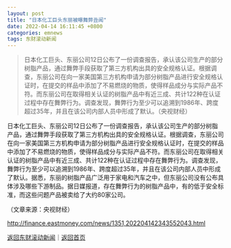 ```yaml
---
layout: post
title: "日本化工巨头东丽被曝舞弊丑闻"
date: 2022-04-14 16:11:45 +0800
categories: emnews
tags: 东财滚动新闻
---
```

> 日本化工巨头、东丽公司12日公布了一份调查报告，承认该公司生产的部分树脂产品，通过舞弊手段获取了第三方机构出具的安全规格认证。根据调查，东丽公司在向一家美国第三方机构申请为部分树脂产品进行安全规格认证时，在提交的样品中添加了不易燃烧的物质，使得样品成分与实际产品不符。而东丽公司在取得相关认证的树脂产品中有近三成、共计122种在认证过程中存在舞弊行为。调查发现，舞弊行为至少可以追溯到1986年、跨度超过35年，并且在该公司内部人员中形成了默认。（央视财经）

<p>日本化工巨头、东丽公司12日公布了一份调查报告，承认该公司生产的部分树脂产品，通过舞弊手段获取了第三方机构出具的安全规格认证。根据调查，东丽公司在向一家美国第三方机构申请为部分树脂产品进行安全规格认证时，在提交的样品中添加了不易燃烧的物质，使得样品成分与实际产品不符。而东丽公司在取得相关认证的树脂产品中有近三成、共计122种在认证过程中存在舞弊行为。调查发现，舞弊行为至少可以追溯到1986年、跨度超过35年，并且在该公司内部人员中形成了默认。据悉，东丽的树脂产品广泛用于家电和汽车之中，但东丽公司没有公布具体涉及哪些下游制品。据日媒报道，存在舞弊行为的树脂产品中，有的低于安全标准，而这些问题产品被卖给了大约80家公司。</p><p class="em_media">（文章来源：央视财经）</p>

<http://finance.eastmoney.com/news/1351,202204142343552043.html>

[返回东财滚动新闻](//finews.withounder.com/emnews/)｜[返回首页](//finews.withounder.com/)
